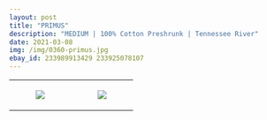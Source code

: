 ```yaml
---
layout: post
title: "PRIMUS"
description: "MEDIUM | 100% Cotton Preshrunk | Tennessee River"
date: 2021-03-08
img: /img/0360-primus.jpg
ebay_id: 233989913429 233925078107
---
```




<table style="width:100%;"><tr><td style="vertical-align:top;">
      <figure class="tmblr-full" data-orig-height="2048" data-orig-width="1365" data-orig-src="https://concertshirts.netlify.app/shirts/0360/0360-01.jpg"><img src="https://64.media.tumblr.com/89ce5b9184eb386af10df9d624a9acfb/4a69a0637c349e56-cd/s540x810/ac013a999d79bc7840a866e4d055e199b10084d2.jpg" data-orig-height="2048" data-orig-width="1365" data-orig-src="https://concertshirts.netlify.app/shirts/0360/0360-01.jpg"/></figure></td>
    <td style="vertical-align:top;">
      <figure class="tmblr-full" data-orig-height="2048" data-orig-width="1365" data-orig-src="https://concertshirts.netlify.app/shirts/0360/0360-02.jpg"><img src="https://64.media.tumblr.com/7ac145f64fd5efde077fb4ee70ebf6ca/4a69a0637c349e56-71/s540x810/d41db1bc4d7001691d87de6903ae02d9b6262cdc.jpg" data-orig-height="2048" data-orig-width="1365" data-orig-src="https://concertshirts.netlify.app/shirts/0360/0360-02.jpg"/></figure></td>
  </tr></table>
